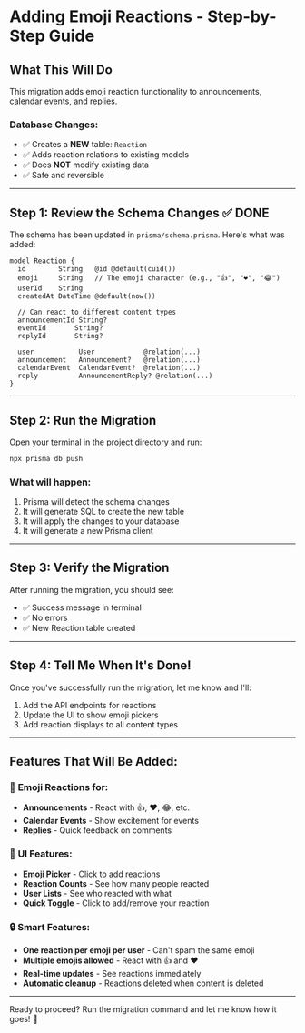# Adding Emoji Reactions - Step-by-Step Guide

## What This Will Do

This migration adds emoji reaction functionality to announcements, calendar events, and replies.

### Database Changes:
- ✅ Creates a **NEW** table: `Reaction`
- ✅ Adds reaction relations to existing models
- ✅ Does **NOT** modify existing data
- ✅ Safe and reversible

---

## Step 1: Review the Schema Changes ✅ DONE

The schema has been updated in `prisma/schema.prisma`. Here's what was added:

```prisma
model Reaction {
  id        String   @id @default(cuid())
  emoji     String   // The emoji character (e.g., "👍", "❤️", "😂")
  userId    String
  createdAt DateTime @default(now())

  // Can react to different content types
  announcementId String?
  eventId       String?
  replyId       String?

  user           User            @relation(...)
  announcement   Announcement?   @relation(...)
  calendarEvent  CalendarEvent?  @relation(...)
  reply          AnnouncementReply? @relation(...)
}
```

---

## Step 2: Run the Migration

Open your terminal in the project directory and run:

```bash
npx prisma db push
```

### What will happen:
1. Prisma will detect the schema changes
2. It will generate SQL to create the new table
3. It will apply the changes to your database
4. It will generate a new Prisma client

---

## Step 3: Verify the Migration

After running the migration, you should see:
- ✅ Success message in terminal
- ✅ No errors
- ✅ New Reaction table created

---

## Step 4: Tell Me When It's Done!

Once you've successfully run the migration, let me know and I'll:
1. Add the API endpoints for reactions
2. Update the UI to show emoji pickers
3. Add reaction displays to all content types

---

## Features That Will Be Added:

### 🎯 **Emoji Reactions for:**
- **Announcements** - React with 👍, ❤️, 😂, etc.
- **Calendar Events** - Show excitement for events
- **Replies** - Quick feedback on comments

### 🎨 **UI Features:**
- **Emoji Picker** - Click to add reactions
- **Reaction Counts** - See how many people reacted
- **User Lists** - See who reacted with what
- **Quick Toggle** - Click to add/remove your reaction

### 🔒 **Smart Features:**
- **One reaction per emoji per user** - Can't spam the same emoji
- **Multiple emojis allowed** - React with 👍 and ❤️
- **Real-time updates** - See reactions immediately
- **Automatic cleanup** - Reactions deleted when content is deleted

---

Ready to proceed? Run the migration command and let me know how it goes! 🚀
